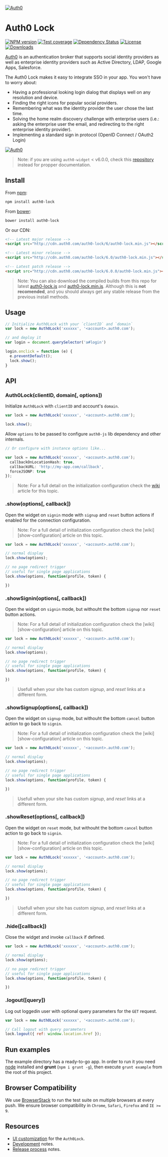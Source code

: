 [![Auth0](https://i.cloudup.com/9sk1vhcfbS.png)](http://auth0.com)

# Auth0 Lock
[![NPM version][npm-image]][npm-url]
[![Test coverage][coveralls-image]][coveralls-url]
[![Dependency Status][david-image]][david-url]
[![License][license-image]][license-url]
[![Downloads][downloads-image]][downloads-url]

[Auth0](https://auth0.com) is an authentication broker that supports social identity providers as well as enterprise identity providers such as Active Directory, LDAP, Google Apps, Salesforce.

The Auth0 Lock makes it easy to integrate SSO in your app. You won't have to worry about:
* Having a professional looking login dialog that displays well on any resolution and device.
* Finding the right icons for popular social providers.
* Remembering what was the identity provider the user chose the last time.
* Solving the home realm discovery challenge with enterprise users (i.e.: asking the enterprise user the email, and redirecting to the right enterprise identity provider).
* Implementing a standard sign in protocol (OpenID Connect / OAuth2 Login)

[![Auth0](https://i.cloudup.com/6opoEX_Z9z.png)](http://auth0.com)

> Note: if you are using `auth0-widget` < v6.0.0, check this [repository](https://github.com/auth0/widget) instead for propper documentation.

## Install

From [npm](https://npmjs.org):

```sh
npm install auth0-lock
```

From [bower](http://bower.io):

```sh
bower install auth0-lock
```

Or our CDN:

```html
<!-- Latest major release -->
<script src="http://cdn.auth0.com/auth0-lock/6/auth0-lock.min.js"></script>

<!-- Latest minor release -->
<script src="http://cdn.auth0.com/auth0-lock/6.0/auth0-lock.min.js"></script>

<!-- Latest patch release -->
<script src="http://cdn.auth0.com/auth0-lock/6.0.0/auth0-lock.min.js"></script>
```

> Note: You can also download the compiled builds from this repo for latest [auth0-lock.js][download1] and [auth0-lock.min.js][download2]. Although this is **not recomended**, and you should always get any stable release from the previous install methods.

## Usage

```js
// Initialize Auth0Lock with your `clientID` and `domain`
var lock = new Auth0Lock('xxxxxx', '<account>.auth0.com');

// and deploy it
var login = document.querySelector('a#login')

login.onclick = function (e) {
  e.preventDefault();
  lock.show();
}

```

## API

### Auth0Lock(clientID, domain[, options])

Initialize `Auth0Lock` with `clientID` and account's `domain`.

```js
var lock = new Auth0Lock('xxxxxx', '<account>.auth0.com');

lock.show();
```

Allow `options` to be passed to configure `auth0-js` lib dependency and other internals.

```js
// Or configure with instance options like...

var lock = new Auth0Lock('xxxxxx', '<account>.auth0.com');
  callbackOnLocationHash: true,
  callbackURL: 'http://my-app.com/callback',
  forceJSONP: true
});

```

> Note: For a full detail on the initialization configuration check the [wiki][initialization-configuration] article for this topic.


### .show(options[, callback])

Open the widget on `signin` mode  with `signup` and `reset` button actions if enabled for the connection configuration.

> Note: For a full detail of initialization configuration check the [wiki][show-configuration] article on this topic.

```js
var lock = new Auth0Lock('xxxxxx', '<account>.auth0.com');

// normal display
lock.show(options);

// no page redirect trigger
// useful for single page applications
lock.show(options, function(profile, token) {

})
```

### .showSignin(options[, callback])

Open the widget on `signin` mode, but withouht the bottom `signup` nor `reset` button actions.

> Note: For a full detail of initialization configuration check the [wiki][show-configuration] article on this topic.

```js
var lock = new Auth0Lock('xxxxxx', '<account>.auth0.com');

// normal display
lock.show(options);

// no page redirect trigger
// useful for single page applications
lock.show(options, function(profile, token) {

})
```
> Usefull when your site has custom *signup*, and *reset* links at a different form.

### .showSignup(options[, callback])

Open the widget on `signup` mode, but withouht the bottom `cancel` button action to go back to `signin`.

> Note: For a full detail of initialization configuration check the [wiki][show-configuration] article on this topic.

```js
var lock = new Auth0Lock('xxxxxx', '<account>.auth0.com');

// normal display
lock.show(options);

// no page redirect trigger
// useful for single page applications
lock.show(options, function(profile, token) {

})
```
> Usefull when your site has custom *signup*, and *reset* links at a different form.

### .showReset(options[, callback])

Open the widget on `reset` mode, but withouht the bottom `cancel` button action to go back to `signin`.

> Note: For a full detail of initialization configuration check the [wiki][show-configuration] article on this topic.

```js
var lock = new Auth0Lock('xxxxxx', '<account>.auth0.com');

// normal display
lock.show(options);

// no page redirect trigger
// useful for single page applications
lock.show(options, function(profile, token) {

})
```

> Usefull when your site has custom *signup*, and *reset* links at a different form.

### .hide([callback])

Close the widget and invoke `callback` if defined.

```js
var lock = new Auth0Lock('xxxxxx', '<account>.auth0.com');

// normal display
lock.show(options);

// no page redirect trigger
// useful for single page applications
lock.show(options, function(profile, token) {

})
```

### .logout([query])

Log out loggedin user with optional query parameters for the `GET` request.

```js
var lock = new Auth0Lock('xxxxxx', '<account>.auth0.com');

// Call logout with query parameters
lock.logout({ ref: window.location.href });
```

## Run examples

The example directory has a ready-to-go app. In order to run it you need [node](http://nodejs.org/) installed and **grunt** (`npm i grunt -g`), then execute `grunt example` from the root of this project.

## Browser Compatibility

We use [BrowserStack](http://browserstack.com) to run the test suite on multiple browsers at every push.
We ensure browser compatibility in `Chrome`, `Safari`, `Firefox` and `IE >= 9`.

## Resources

* [UI customization][ui-customization] for the `Auth0Lock`.
* [Development][development-notes] notes.
* [Release process][release-process] notes.

<!-- Variables -->

[download1]: https://raw.github.com/auth0/lock/master/build/auth0-lock.js
[download2]: https://raw.github.com/auth0/lock/master/build/auth0-lock.min.js

[npm-image]: https://img.shields.io/npm/v/auth0-lock.svg?style=flat-square
[npm-url]: https://npmjs.org/package/auth0-lock
[coveralls-image]: https://img.shields.io/coveralls/auth0/lock.svg?style=flat-square
[coveralls-url]: https://coveralls.io/r/auth0/lock?branch=master
[david-image]: http://img.shields.io/david/auth0/lock.svg?style=flat-square
[david-url]: https://david-dm.org/auth0-lock
[license-image]: http://img.shields.io/npm/l/auth0-lock.svg?style=flat-square
[license-url]: LICENSE
[downloads-image]: http://img.shields.io/npm/dm/auth0-lock.svg?style=flat-square
[downloads-url]: https://npmjs.org/package/auth0-lock

[initialization-configuration]: https://github.com/auth0/lock/wiki/Initialization-configuration
[ui-customization]: https://github.com/auth0/lock/wiki/UI-customization
[development-notes]: https://github.com/auth0/lock/wiki/Development-notes
[release-process]: https://github.com/auth0/lock/wiki/Release-process
